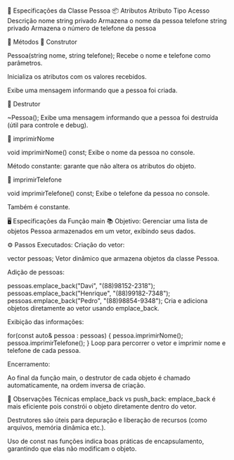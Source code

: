 🧾 Especificações da Classe Pessoa
📦 Atributos
Atributo	Tipo	Acesso	Descrição
nome	string	privado	Armazena o nome da pessoa
telefone	string	privado	Armazena o número de telefone da pessoa

🧠 Métodos
🔹 Construtor

Pessoa(string nome, string telefone);
Recebe o nome e telefone como parâmetros.

Inicializa os atributos com os valores recebidos.

Exibe uma mensagem informando que a pessoa foi criada.

🔹 Destrutor

~Pessoa();
Exibe uma mensagem informando que a pessoa foi destruída (útil para controle e debug).

🔹 imprimirNome

void imprimirNome() const;
Exibe o nome da pessoa no console.

Método constante: garante que não altera os atributos do objeto.

🔹 imprimirTelefone

void imprimirTelefone() const;
Exibe o telefone da pessoa no console.

Também é constante.

🖥️ Especificações da Função main
📚 Objetivo:
Gerenciar uma lista de objetos Pessoa armazenados em um vetor, exibindo seus dados.

⚙️ Passos Executados:
Criação do vetor:


vector<Pessoa> pessoas;
Vetor dinâmico que armazena objetos da classe Pessoa.

Adição de pessoas:



pessoas.emplace_back("Davi", "(88)98152-2318");
pessoas.emplace_back("Henrique", "(88)99182-7348");
pessoas.emplace_back("Pedro", "(88)98854-9348");
Cria e adiciona objetos diretamente ao vetor usando emplace_back.

Exibição das informações:


for(const auto& pessoa : pessoas) {
    pessoa.imprimirNome();
    pessoa.imprimirTelefone();
}
Loop para percorrer o vetor e imprimir nome e telefone de cada pessoa.

Encerramento:

Ao final da função main, o destrutor de cada objeto é chamado automaticamente, na ordem inversa de criação.

🧪 Observações Técnicas
emplace_back vs push_back: emplace_back é mais eficiente pois constrói o objeto diretamente dentro do vetor.

Destrutores são úteis para depuração e liberação de recursos (como arquivos, memória dinâmica etc.).

Uso de const nas funções indica boas práticas de encapsulamento, garantindo que elas não modificam o objeto.

